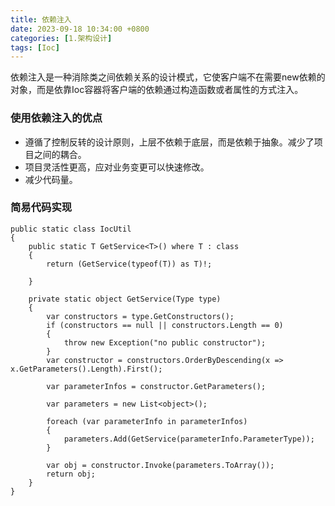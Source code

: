 ```yaml
---
title: 依赖注入
date: 2023-09-18 10:34:00 +0800
categories: [1.架构设计]
tags: [Ioc]
---
```


依赖注入是一种消除类之间依赖关系的设计模式，它使客户端不在需要new依赖的对象，而是依靠Ioc容器将客户端的依赖通过构造函数或者属性的方式注入。

### 使用依赖注入的优点

- 遵循了控制反转的设计原则，上层不依赖于底层，而是依赖于抽象。减少了项目之间的耦合。
- 项目灵活性更高，应对业务变更可以快速修改。
- 减少代码量。

### 简易代码实现

```
public static class IocUtil
{
    public static T GetService<T>() where T : class
    {
        return (GetService(typeof(T)) as T)!;

    }

    private static object GetService(Type type)
    {
        var constructors = type.GetConstructors();
        if (constructors == null || constructors.Length == 0)
        {
            throw new Exception("no public constructor");
        }
        var constructor = constructors.OrderByDescending(x => x.GetParameters().Length).First();

        var parameterInfos = constructor.GetParameters();

        var parameters = new List<object>();

        foreach (var parameterInfo in parameterInfos)
        {
            parameters.Add(GetService(parameterInfo.ParameterType));
        }

        var obj = constructor.Invoke(parameters.ToArray());
        return obj;
    }
}
```